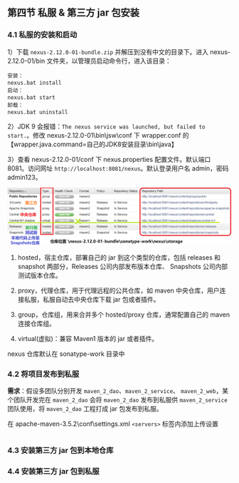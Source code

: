 ## 第四节 私服 & 第三方 jar 包安装



### 4.1 私服的安装和启动

1）下载 `nexus-2.12.0-01-bundle.zip` 并解压到没有中文的目录下。进入 nexus-2.12.0-01/bin 文件夹，以管理员启动命令行，进入该目录：

```
安装：
nexus.bat install
启动：
nexus.bat start
卸载：
nexus.bat uninstall
```

2）JDK 9 会报错：`The nexus service was launched, but failed to start.`。修改 nexus-2.12.0-01\bin\jsw\conf 下 wrapper.conf 的 【wrapper.java.command=自己的JDK8安装目录\bin\java】

3）查看 nexus-2.12.0-01/conf 下 nexus.properties 配置文件。默认端口 8081。访问网址 `http://localhost:8081/nexus`。默认登录用户名 admin，密码 admin123。


<img src="./img7/14-nexus.png" width=800>


1. hosted，宿主仓库，部署自己的 jar 到这个类型的仓库，包括 releases 和 snapshot 两部分，Releases 公司内部发布版本仓库、 Snapshots 公司内部测试版本仓库。

2. proxy，代理仓库，用于代理远程的公共仓库，如 maven 中央仓库，用户连接私服，私服自动去中央仓库下载 jar 包或者插件。

3. group，仓库组，用来合并多个 hosted/proxy 仓库，通常配置自己的 maven 连接仓库组。

4. virtual(虚拟)：兼容 Maven1 版本的 jar 或者插件。


nexus 仓库默认在 sonatype-work 目录中



### 4.2 将项目发布到私服


**需求**：假设多团队分别开发 `maven_2_dao`、`maven_2_service`、 `maven_2_web`，某个团队开发完在 `maven_2_dao` 会将 `maven_2_dao` 发布到私服供 `maven_2_service` 团队使用，将 `maven_2_dao` 工程打成 jar 包发布到私服。






在 apache-maven-3.5.2\conf\settings.xml `<servers>` 标签内添加上传设置

```xml

```




### 4.3 安装第三方 jar 包到本地仓库




### 4.4 安装第三方 jar 包到私服